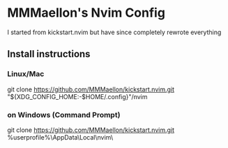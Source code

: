 # MMMaellon's Nvim Config

I started from kickstart.nvim but have since completely rewrote everything

## Install instructions

### Linux/Mac

git clone https://github.com/MMMaellon/kickstart.nvim.git "${XDG_CONFIG_HOME:-$HOME/.config}"/nvim

### on Windows (Command Prompt)

git clone https://github.com/MMMaellon/kickstart.nvim.git %userprofile%\AppData\Local\nvim\ 
